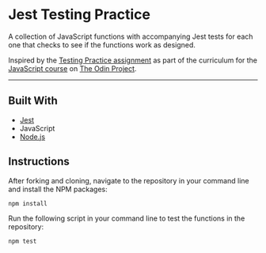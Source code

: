 # Jest Testing Practice

A collection of JavaScript functions with accompanying Jest tests for each one that checks to see if the functions work as designed.

Inspired by the [Testing Practice assignment](https://www.theodinproject.com/lessons/node-path-javascript-testing-practice) as part of the curriculum for the [JavaScript course](https://www.theodinproject.com/paths/full-stack-javascript/courses/javascript) on [The Odin Project](https://www.theodinproject.com).

---

## Built With
* [Jest](https://jestjs.io)
* JavaScript
* [Node.js](https://nodejs.org/en)

## Instructions

After forking and cloning, navigate to the repository in your command line and install the NPM packages:
```
npm install
```

Run the following script in your command line to test the functions in the repository:
```
npm test
```
